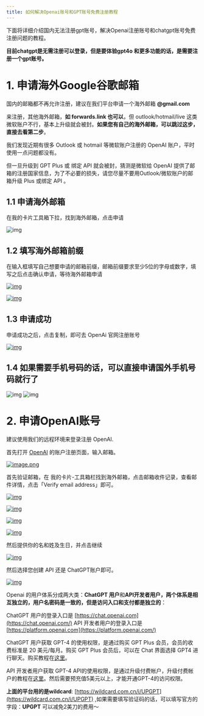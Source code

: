 ```yaml
---
title: 如何解决Openai账号和GPT账号免费注册教程
---
```


下面将详细介绍国内无法注册gpt账号，解决Openai注册账号和chatgpt账号免费注册问题的教程。

**目前chatgpt是无需注册可以登录，但是要体验gpt4o 和更多功能的话，是需要注册一个gpt账号。**

# 1. 申请**海外Google谷歌邮箱**

国内的邮箱都不再允许注册，建议在我们平台申请一个海外邮箱 **@gmail.com**

来注册，其他海外邮箱，**如  forwards.link 也可以**，但 outlook/hotmail/live 这类微软账户不行，基本上升级就会被封。**如果您有自己的海外邮箱，可以跳过这步，直接去看第二步**。

我们发现近期有很多 Outlook 或 hotmail 等微软账户注册的 OpenAI 账户，平时使用一点问题都没有。

 但一旦升级到 GPT Plus 或 绑定 API 就会被封，猜测是微软给 OpenAI 提供了邮箱的注册国家信息，为了不必要的损失，请您尽量不要用Outlook/微软账户的邮箱升级 Plus 或绑定 API 。


## 1.1 申请海外邮箱

在我的卡片工具箱下拉，找到海外邮箱，点击申请

![img](https://pic1.zhimg.com/80/v2-21af598687debc94ab9c0786d8e6ce30_720w.png)

 

## 1.2 填写海外邮箱前缀 

在输入框填写自己想要申请的邮箱前缀，邮箱前缀要求至少5位的字母或数字，填写之后点击确认申请，等待海外邮箱申请

[![img](https://downloads.intercomcdn.com/i/o/933392117/59d6b7735d5bb29c0a3972d0/image.png)](https://downloads.intercomcdn.com/i/o/933392117/59d6b7735d5bb29c0a3972d0/image.png)

 

[![img](https://downloads.intercomcdn.com/i/o/933392939/c05e1f10d49c12e3ebf35e9d/image.png)](https://downloads.intercomcdn.com/i/o/933392939/c05e1f10d49c12e3ebf35e9d/image.png)

 

## 1.3 申请成功

申请成功之后，点击复制，即可去 OpenAi 官网注册账号

[![img](https://downloads.intercomcdn.com/i/o/933397690/e2c9510701a3c2171318bb4a/image.png)](https://downloads.intercomcdn.com/i/o/933397690/e2c9510701a3c2171318bb4a/image.png)


## 1.4 如果需要手机号码的话，可以直接申请国外手机号码就行了

![img](https://picx.zhimg.com/80/v2-769082a9656547b708b045d6760dde2a_720w.png)
![img](https://picx.zhimg.com/80/v2-95fca01512aa7bbec7dc1732b77a274a_720w.png)
 


# 2. 申请OpenAI账号

建议使用我们的远程环境来登录注册 OpenAI.


首先打开 [OpenAI](https://platform.openai.com/signup) 的账户注册页面，输入邮箱。

 

[![image.png](https://wildcard-b0518949163b.intercom-attachments-1.com/i/o/785427440/289bb339db4830393b460876/chatgpt-3.png)](https://wildcard-b0518949163b.intercom-attachments-1.com/i/o/785427440/289bb339db4830393b460876/chatgpt-3.png)

 

首先验证邮箱，在 我的卡片-工具箱栏找到海外邮箱，点击邮箱收件记录，查看邮件详情，点击「Verify email address」即可。

[![img](https://downloads.intercomcdn.com/i/o/933408659/05ddb79ecfc2075f754d056a/image.png)](https://downloads.intercomcdn.com/i/o/933408659/05ddb79ecfc2075f754d056a/image.png)

[![img](https://downloads.intercomcdn.com/i/o/933411440/9886a9d05ac5bf77e6319dc5/image.png)](https://downloads.intercomcdn.com/i/o/933411440/9886a9d05ac5bf77e6319dc5/image.png)

[![img](https://downloads.intercomcdn.com/i/o/933410861/538dfc44520de5c77d4f6154/image.png)](https://downloads.intercomcdn.com/i/o/933410861/538dfc44520de5c77d4f6154/image.png)

[![img](https://downloads.intercomcdn.com/i/o/933411969/3ad41d5d798304db2bad57dc/image.png)](https://downloads.intercomcdn.com/i/o/933411969/3ad41d5d798304db2bad57dc/image.png)


然后提供你的名和姓及生日，并点击继续

[![img](https://downloads.intercomcdn.com/i/o/838845488/7197c3aed39a11c6f7f55201/%E6%88%AA%E5%B1%8F2023-09-26+12.23.19.png)](https://downloads.intercomcdn.com/i/o/838845488/7197c3aed39a11c6f7f55201/截屏2023-09-26+12.23.19.png)

然后选择您创建 API 还是 ChatGPT账户即可。

[![img](https://downloads.intercomcdn.com/i/o/890061104/aa5fde7fae042b7c094bcbca/Screenshot+2023-11-22+at+11.57.54.png)](https://downloads.intercomcdn.com/i/o/890061104/aa5fde7fae042b7c094bcbca/Screenshot+2023-11-22+at+11.57.54.png)

Openai 的用户体系分成两大类：**ChatGPT 用户**和**API开发者用户，两个体系是相互独立的，用户名密码是一致的，但是访问入口和支付都是独立的**：

ChatGPT 用户的登录入口是 [https://chat.openai.com](https://chat.openai.com/)
API 开发者用户的登录入口是 [https://platform.openai.com](https://platform.openai.com/)

 

ChatGPT 用户获取 GPT-4 的使用权限，是通过购买 GPT Plus 会员，会员的收费标准是 20 美元/每月。购买 GPT Plus 会员后，可以在 Chat 界面选择 GPT4 进行聊天。购买教程在[这里](https://openssora.com/upgrade-chatgpt-to-plus)。

 

API 开发者用户获取 GPT-4 API的使用权限，是通过升级付费帐户，升级付费帐户的教程在[这里](https://openssora.com/openai-api-绑卡及-key-申请教程/)。然后需要预充值5美元以上，才能开通GPT-4的访问权限。



**上面的平台用的是wildcard**: [https://wildcard.com.cn/i/UPGPT](https://wildcard.com.cn/i/UPGPT) ,如果需要填写验证码的话，可以填写官方的字段：**UPGPT**  可以减免2美刀的费用～

